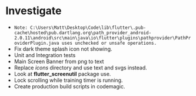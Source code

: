 # Investigate

- `Note: C:\Users\Matt\Desktop\Code\lib\flutter\.pub-cache\hosted\pub.dartlang.org\path_provider_android-2.0.11\android\src\main\java\io\flutter\plugins\pathprovider\PathProviderPlugin.java uses unchecked or unsafe operations.`
- Fix dark theme splash icon not showing.
- Unit and Integration tests
- Main Screen Banner from png to text
- Replace _icons_ directory and use text and svgs instead.
- Look at **flutter_screenutil** package use.
- Lock scrolling while training timer is running.
- Create production build scripts in codemagic.
